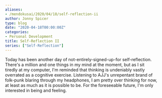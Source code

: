 ```yaml
---
aliases:
- /mendokusai/2020/04/18/self-reflection-ii
author: Jonny Spicer
type: blog
date: "2020-04-18T00:00:00Z"
categories:
- Personal Development
title: Self-Reflection II
series: ["Self-Reflection"]
---
```

Today has been another day of not-entirely-signed-up-for self-reflection. There's a million and one things in my mind at the moment,
but as I sit tiredly at my computer, I'm reminded that thinking is undeniably vastly overrated as a cognitive exercise. Listening to AJJ's
unrepentant brand of folk-punk blaring through my headphones, I am pretty over thinking for now, at least as much as it is possible to be.
For the foreseeable future, I'm only interested in being and feeling.
